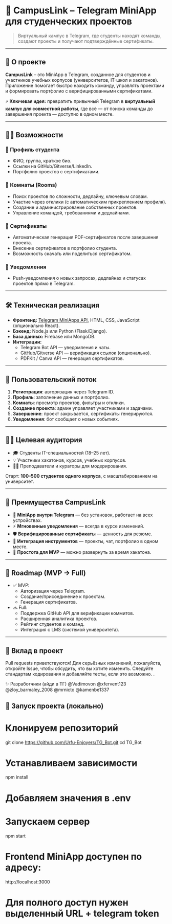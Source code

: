 # 🚀 CampusLink – Telegram MiniApp для студенческих проектов

> Виртуальный кампус в Telegram, где студенты находят команды, создают проекты и получают подтверждённые сертификаты.

---

## 🎯 О проекте

**CampusLink** – это MiniApp в Telegram, созданное для студентов и участников учебных корпусов (университетов, IT-школ и хакатонов).  
Приложение помогает быстро находить команду, управлять проектами и формировать портфолио с верифицированными сертификатами.

⚡ **Ключевая идея:** превратить привычный Telegram в **виртуальный кампус для совместной работы**, где всё — от поиска команды до завершения проекта — доступно в одном месте.

---

## 🧑‍💻 Возможности

### 🔹 Профиль студента
- ФИО, группа, краткое био.
- Ссылки на GitHub/Gitverse/LinkedIn.
- Портфолио проектов с сертификатами.

### 🔹 Комнаты (Rooms)
- Поиск проектов по сложности, дедлайну, ключевым словам.
- Участие через отклики (с автоматическим прикреплением профиля).
- Создание и администрирование собственных проектов.
- Управление командой, требованиями и дедлайнами.

### 🔹 Сертификаты
- Автоматическая генерация PDF-сертификатов после завершения проекта.
- Внесение сертификатов в портфолио студента.
- Возможность скачать или поделиться сертификатом.

### 🔹 Уведомления
- Push-уведомления о новых запросах, дедлайнах и статусах проектов прямо в Telegram.

---

## 🛠 Техническая реализация

- **Фронтенд:** [Telegram MiniApps API](https://core.telegram.org/bots/webapps), HTML, CSS, JavaScript (опционально React).  
- **Бэкенд:** Node.js или Python (Flask/Django).  
- **База данных:** Firebase или MongoDB.  
- **Интеграции:**
  - Telegram Bot API — уведомления и чаты.
  - GitHub/Gitverse API — верификация ссылок (опционально).
  - PDFKit / Canva API — генерация сертификатов.

---

## 🧭 Пользовательский поток

1. **Регистрация**: авторизация через Telegram ID.  
2. **Профиль**: заполнение данных и портфолио.  
3. **Комнаты**: просмотр проектов, фильтры и отклики.  
4. **Создание проекта**: админ управляет участниками и задачами.  
5. **Завершение**: проект закрывается, сертификаты генерируются.  
6. **Уведомления**: бот сообщает о новых событиях.  

---

## 👨‍🎓 Целевая аудитория

- 🎓 Студенты IT-специальностей (18–25 лет).  
- 💡 Участники хакатонов, курсов, учебных корпусов.  
- 🧑‍🏫 Преподаватели и кураторы для модерирования.  

Старт: **100–500 студентов одного корпуса**, с масштабированием на университет.

---

## 🌟 Преимущества CampusLink

- 📲 **MiniApp внутри Telegram** — без установок, работает на всех устройствах.  
- ⚡ **Мгновенные уведомления** — всегда в курсе изменений.  
- 🛡 **Верифицированные сертификаты** — ценность для резюме.  
- 🧩 **Интеграция инструментов** — проекты, чат, портфолио в одном месте.  
- 🚀 **Простота для MVP** — можно развернуть за время хакатона.  

---

## 📌 Roadmap (MVP → Full)

- ✅ MVP:
  - Авторизация через Telegram.
  - Создание/присоединение к проектам.
  - Генерация сертификатов.  
- 🔜 Full:
  - Поддержка GitHub API для верификации коммитов.
  - Расширенная аналитика проектов.
  - Рейтинг студентов и команд.
  - Интеграция с LMS (системой университета).

---
## 🤝 Вклад в проект

Pull requests приветствуются! Для серьёзных изменений, пожалуйста, откройте Issue, чтобы обсудить, что вы хотите изменить.
Следуйте стандартам кодирования и добавляйте тесты, если это возможно.
.

✨ Разработчики (айди в ТГ)
@Vadimovon
@xfervent123
@zloy_barmaley_2008
@mrnicto
@kamenbe1337
## 🚀 Запуск проекта (локально)


# Клонируем репозиторий
git clone https://github.com/Urfu-Enjoyers/TG_Bot.git
cd TG_Bot

# Устанавливаем зависимости
npm install

# Добавляем значения в .env

# Запускаем сервер
npm start

# Frontend MiniApp доступен по адресу:
http://localhost:3000

# Для полного доступ нужен выделенный URL + telegram token

